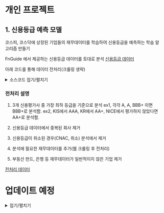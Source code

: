 # 개인 프로젝트

## 1. 신용등급 예측 모델

코스피, 코스닥에 상장된 기업들의 재무데이터를 학습하여 신용등급을 예측하는 학슴 알고리즘 만들기


FnGuide 에서 제공하는 신용등급 데이터를 토대로 분석
[신용등급 데이터](https://comp.fnguide.com/SVO2/ASP/SVD_CreditScore.asp?pGB=1&gicode=A196170&cID=&MenuYn=Y&ReportGB=&NewMenuID=501&stkGb=701)

아래 코드를 통해 데이터 전처리(크롤링 생략)

<details>
<summary>소스코드 접기/펼치기</summary>

for (i in 1:nrow(df)) {
   # 각 신용등급을 숫자로 변환
   kis <- convert_rating(df$KIS_Bond[i])
   kr <- convert_rating(df$KR_Bond[i])
   nice <- convert_rating(df$NICE_Bond[i])
   
   # NA 값 처리: NA가 있을 경우 0으로 처리하여 비교에서 제외
   kis <- ifelse(is.na(kis), 0, kis)
   kr <- ifelse(is.na(kr), 0, kr)
   nice <- ifelse(is.na(nice), 0, nice)
   
   
   # 가장 낮은 신용등급 찾기
   max_rating_numeric <- max(kis, kr, nice, na.rm = TRUE)
   
   # 만약 세 개의 신용등급이 모두 NA라면, Bond_Mean도 NA로 설정
   if (is.na(df$KIS_Bond[i]) && is.na(df$KR_Bond[i]) && is.na(df$NICE_Bond[i])) {
      df$Bond_Mean[i] <- NA
   } else {
      # 가장 낮은 신용등급에 해당하는 문자열을 Bond_Mean에 채우기
      df$Bond_Mean[i] <- convert_numeric_to_rating(max_rating_numeric)
   }
}

# 신용등급 엑셀 전처리
df <- df %>% select(회사명, 업종, 시장, Bond_Mean)

# Bond_Mean이 NA, CANC인 행 제거
df <- df[!is.na(df$Bond_Mean),]
df <- df %>% filter(Bond_Mean != "CANC")

# 중복된 회사명 확인
multiple <- unique(df$회사명[duplicated(df$회사명)])
multiple_names <- data.frame()
for (i in 1:length(multiple)) {
   multiple_names <- rbind(multiple_names,df %>% filter(회사명 == multiple[i]))
}
multiple_names

#중복된 회사 제거
df <- df[-which(df$회사명 == multiple_names$회사명[1])[2],]
df <- df[-which(df$회사명 == multiple_names$회사명[3])[2],]

#중복된 회사 제거된 것 확인
unique(df$회사명[duplicated(df$회사명)])

# df에 종목코드, 계정과목 추가
df <- cbind(종목코드 = NA, df)


df$종목코드 <- firm_names$종목코드[match(df$회사명, firm_names$종목명)]
new_columns <- c("유동비율", "당좌비율", "부채비율", "유보율", "순차입금비율",
                 "이자보상배율", "자산총계", "매출액증가율", "매출액", "EBITDA",
                 "매출총이익률", "ROA", "ROE", "ROIC", "총자산회전율",
                 "총부채회전율", "총자본회전율", "순운전자본회전율")
df <- cbind(df, setNames(data.frame(matrix(NA, nrow = nrow(df), ncol = length(new_columns))), new_columns))



# 반복문 -----
# Fnguide 에서 재무비율, 재무데이터 크롤링 후 df에 대입
for (i in 1:nrow(df)){
   suppressWarnings({  # 경고 메시지 억제 시작
      firm_raw <- get_fnguide_ratio(df[i,1])
      if (nrow(firm_raw[[1]]) != 73) {
         cat("Warning: Insufficient data for company", df[i,1], ". Skipping.\n")
         next  # 다음 반복으로 넘어감
      }
      firm <- firm_raw[[1]][c(2, 5, 6, 7, 8, 9, 10, 11, 12, 13, 14, 15, 16, 17, 18, 19, 22, 24, 25, 26, 34, 40, 41, 42, 52, 53, 54, 55, 56, 57, 58, 59, 60, 62, 63, 64, 65, 66, 67, 68, 69, 70, 71, 72, 73),]
      firm <- firm %>% select(-6) %>% mutate(across(2:5, ~ as.numeric(gsub(",", "", .))))
      firm[c(1, 2, 5, 8, 11, 14, 17, 18, 19, 21, 22, 25, 28, 31, 34, 37, 40, 43), 1] <- c("유동비율", "당좌비율", "부채비율", "유보율", "순차입금비율",
                                                                                                  "이자보상배율", "자산총계", "매출액증가율", "매출액", "EBITDA",
                                                                                                  "매출총이익률", "ROA", "ROE", "ROIC", "총자산회전율",
                                                                                                  "총부채회전율", "총자본회전율", "순운전자본회전율")
      
      firm <- firm %>% mutate(across(where(is.numeric), ~ifelse(. == 0, 0.01, .))) # 0인 값은 0.01로 바꿈(Inf 문제)
      finance_100 <- which(firm[, 1] %>% pull %in% c("당좌비율", "부채비율", "유보율", "순차입금비율", "매출총이익율", "ROA", "ROE", "ROIC"))
      finance_1 <- which(firm[, 1] %>% pull %in% c("이자보상배율", "총자산회전율", "총부채회전율", "총자본회전율", "순운전자본회전율"))
      finance_sales <- which(firm[, 1] %>% pull %in% "매출액증가율") # ((매출액 / 매출액(전년)) -1)
      
      for (a in finance_100){
         firm[a, -1] <- (firm[a+1, -1] / firm[a+2, -1])
      }
      for (b in finance_1){
         firm[b, -1] <- (firm[b+1, -1] / firm[b+2, -1])
      }
      firm[finance_sales, -1] <- ((firm[finance_sales+1, -1] / firm[finance_sales+2, -1])-1)
      firm <- firm[which(firm$`IFRS(연결)` %in% c("유동비율", "당좌비율", "부채비율", "유보율", "순차입금비율",
                                                "이자보상배율", "자산총계", "매출액증가율", "매출액", "EBITDA",
                                                "매출총이익률", "ROA", "ROE", "ROIC", "총자산회전율",
                                                "총부채회전율", "총자본회전율", "순운전자본회전율")), ][-12, ]
      
      # df에 데이터 집어넣기
      for (k in 1:18){
         df[i, k+5] <- firm[k, 5] # 6부터 시작(유동비율)
      }
      Sys.sleep(0.1)  # 0.1초 동안 대기
   }) # 경고 메시지 억제 종료
}

# 금융, 보험, 부동산 펀드 등 제외. OCI 제외(신규)
df[!complete.cases(df), ] %>% head # NA값들 확인
df <- df[complete.cases(df), ]

writexl::write_xlsx(df, "data/credit data.xlsx")
</details> 


### 전처리 설명
1. 3개 신용평가사 중 가장 최하 등급을 기준으로 분석
ex1, 각각 A, A, BBB+ 이면 BBB+로 분석함.
ex2, KIS에서 AAA, KR에서 AA+, NICE에서 평가하지 않았다면 AA+로 분석함.

1. 신용등급 데이터에서 중복된 회사 제거
1. 신용등급이 취소된 경우(CNAC, 취소) 분석에서 제거
1. 분석에 필요한 재무데이터를 추가(웹 크롤링 후 전처리)
1. 부동산 펀드, 은행 등 재무데이터가 일반적이지 않은 기업 제거

[전처리 데이터](https://github.com/Jasogu/R/blob/main/REPORT/code/data/credit%20data.xlsx)





# 업데이트 예정

<details>
<summary>접기/펼치기</summary>


</details> 
